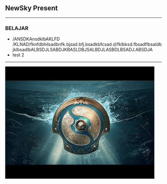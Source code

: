 ## NewSky Present

---

### BELAJAR
- /ANSDKAnsdklbAKLFD /KLNAD/fknfdbhilsadbnfk.bjsad.bfj.bsadkbfcsad.d/fklbksd.fbsadflbsaldbjklbsadlbALBSDJLSABDJKBASLDBJSALBDJLASBDLBSADJ.ABSDJA
- test 2
---

![newsky](/assets/images/ti.jpg)
